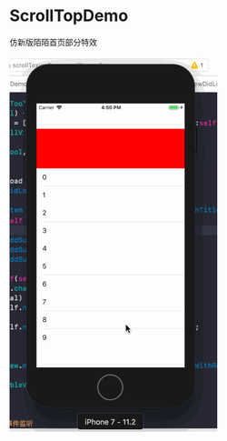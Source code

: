 # ScrollTopDemo
仿新版陌陌首页部分特效

![效果图](https://github.com/tqhnet/ScrollTopDemo/blob/master/Untitled3.gif)
